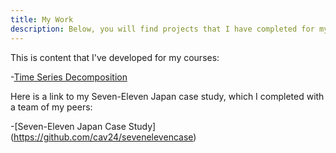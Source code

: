 ```yaml
---
title: My Work
description: Below, you will find projects that I have completed for my master's courses!
---
```



This is content that I've developed for my courses:

-[Time Series Decomposition](/timeseries/index.md)

Here is a link to my Seven-Eleven Japan case study, which I completed with a team of my peers:

-[Seven-Eleven Japan Case Study] (https://github.com/cav24/sevenelevencase) 
